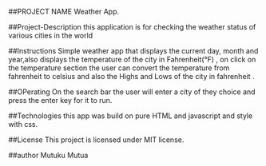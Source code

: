 ##PROJECT NAME Weather App.

##Project-Description this application is for checking the weather status of various cities in the world

##Instructions Simple weather app that displays the current day, month and year,also displays the temperature of the city in Fahrenheit(°F) , on click on the temperature section the user can convert the temperature from fahrenheit to celsius and also the Highs and Lows of the city in fahrenheit .

##OPerating On the search bar the user will enter a city of they choice and press the enter key for it to run.

##Technologies this app was build on pure HTML and javascript and style with css.

##License This project is licensed under MIT license.

##author Mutuku Mutua